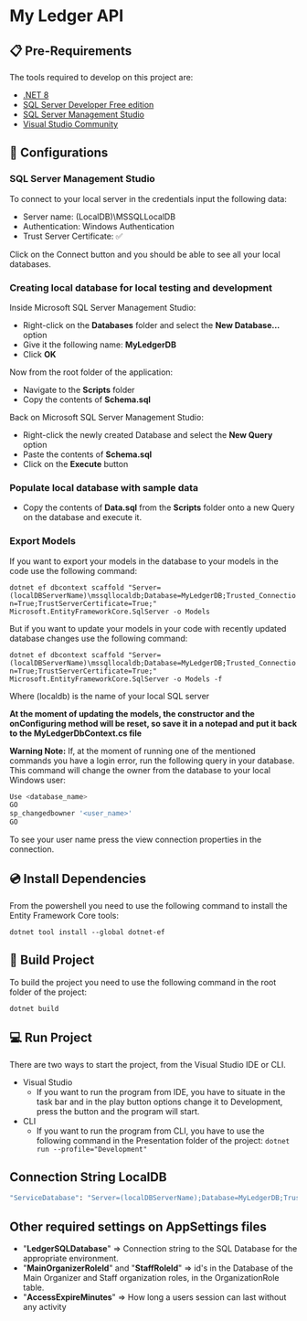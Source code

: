 # My Ledger API



##  📋 Pre-Requirements


The tools required to develop on this project are:

* [.NET 8](https://dotnet.microsoft.com/download) 
* [SQL Server Developer Free edition](https://www.microsoft.com/en-us/sql-server/sql-server-downloads)
* [SQL Server Management Studio](https://learn.microsoft.com/en-us/sql/ssms/download-sql-server-management-studio-ssms?view=sql-server-ver16#download-ssms)
* [Visual Studio Community](https://visualstudio.microsoft.com/downloads/)

## 🔌 Configurations

### SQL Server Management Studio

To connect to your local server in the credentials input the following data:

  * Server name: (LocalDB)\MSSQLLocalDB
  * Authentication: Windows Authentication
  * Trust Server Certificate: ✅

Click on the Connect button and you should be able to see all your local databases.

### Creating local database for local testing and development
Inside Microsoft SQL Server Management Studio:

* Right-click on the **Databases** folder and select the **New Database...** option
* Give it the following name: **MyLedgerDB**
* Click **OK**

Now from the root folder of the application:

* Navigate to the **Scripts** folder
* Copy the contents of **Schema.sql**

Back on Microsoft SQL Server Management Studio:
* Right-click the newly created Database and select the **New Query** option
* Paste the contents of **Schema.sql**
* Click on the **Execute** button

### Populate local database with sample data

* Copy the contents of **Data.sql** from the **Scripts** folder onto a new Query on the database and execute it.

### Export Models

If you want to export your models in the database to your models in the code use the following command:

```dotnet ef dbcontext scaffold "Server=(localDBServerName)\mssqllocaldb;Database=MyLedgerDB;Trusted_Connection=True;TrustServerCertificate=True;" Microsoft.EntityFrameworkCore.SqlServer -o Models```

But if you want to update your models in your code with recently updated database changes use the following command:

```dotnet ef dbcontext scaffold "Server=(localDBServerName)\mssqllocaldb;Database=MyLedgerDB;Trusted_Connection=True;TrustServerCertificate=True;" Microsoft.EntityFrameworkCore.SqlServer -o Models -f```

Where (localdb) is the name of your local SQL server

**At the moment of updating the models, the constructor and the onConfiguring method will be reset, so save it in a notepad and put it back to the MyLedgerDbContext.cs file**

**Warning Note:**
If, at the moment of running one of the mentioned commands you have a login error, run the following query in your database. This command will change the owner from the database to your local Windows user: 

```sh
Use <database_name>
GO
sp_changedbowner '<user_name>'
GO
```

To see your user name press the view connection properties in the connection.

## 💿 Install Dependencies

From the powershell you need to use the following command to install the Entity Framework Core tools:

```dotnet tool install --global dotnet-ef```

## 🔨 Build Project

To build the project you need to use the following command in the root folder of the project:

```dotnet build```

## 💻 Run Project

There are two ways to start the project, from the Visual Studio IDE or CLI.

* Visual Studio 
  * If you want to run the program from IDE, you have to situate in the task bar and in the play button options change it to Development, press the button and the program will start.
* CLI
  * If you want to run the program from CLI, you have to use the following command in the Presentation folder of the project: ```dotnet run --profile="Development"```
  
 ## Connection String LocalDB

```sh
"ServiceDatabase": "Server=(localDBServerName);Database=MyLedgerDB;Trusted_Connection=True;TrustServerCertificate=True;Integrated Security=True"
```


## Other required settings on AppSettings files

* "**LedgerSQLDatabase**" => Connection string to the SQL Database for the appropriate environment.
* "**MainOrganizerRoleId**" and "**StaffRoleId**" => id's in the Database of the Main Organizer and Staff organization roles, in the OrganizationRole table. 
* "**AccessExpireMinutes**" => How long a users session can last without any activity